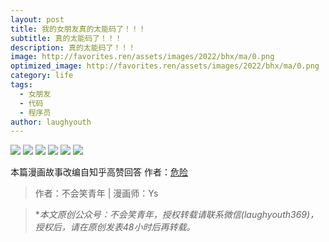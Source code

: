 ```yaml
---
layout: post
title: 我的女朋友真的太能码了！！！
subtitle: 真的太能码了！！！
description: 真的太能码了！！！
image: http://favorites.ren/assets/images/2022/bhx/ma/0.png
optimized_image: http://favorites.ren/assets/images/2022/bhx/ma/0.png
category: life
tags:
  - 女朋友
  - 代码
  - 程序员
author: laughyouth
---
```


![](http://favorites.ren/assets/images/2022/bhx/ma/640.jpeg)
![](http://favorites.ren/assets/images/2022/bhx/ma/640-1.jpeg)
![](http://favorites.ren/assets/images/2022/bhx/ma/640-2.jpeg)
![](http://favorites.ren/assets/images/2022/bhx/ma/640-3.jpeg)
![](http://favorites.ren/assets/images/2022/bhx/ma/640-4.jpeg)
![](http://favorites.ren/assets/images/2022/bhx/ma/640-5.jpeg)

本篇漫画故事改编自知乎高赞回答
作者：[危险](https://www.zhihu.com/question/49379738/answer/115773461)


>作者：不会笑青年 | 漫画师：Ys

>**本文原创公众号：不会笑青年，授权转载请联系微信(laughyouth369)，授权后，请在原创发表48小时后再转载。*